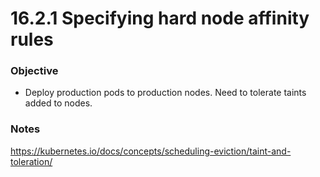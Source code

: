 # 16.2.1 Specifying hard node affinity rules

### Objective
- Deploy production pods to production nodes. Need to tolerate taints added to nodes.

### Notes

https://kubernetes.io/docs/concepts/scheduling-eviction/taint-and-toleration/

